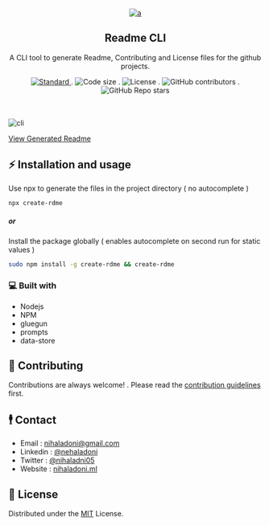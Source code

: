 <!-- PROJECT LOGO -->
<br />
<div align="center">
  <a href="https://github.com/nihaladoni/create-rdme">


![a](https://user-images.githubusercontent.com/61204519/156774734-6ec996b9-7103-4af1-b5fd-19cd1d2bd77b.svg)

  </a>

  <h2 align="center">Readme CLI</h2>

  <p align="center">
    A CLI tool to generate Readme, Contributing and License files for the github projects.
  </p>

<!-- Shields -->
  <div align="center">
    <a href="https://standardjs.com">
      <img src="https://img.shields.io/badge/code%20style-standard-brightgreen.svg?style=flat"
        alt="Standard" />
    </a>
.
    <img src="https://img.shields.io/github/languages/code-size/nihaladoni/create-rdme?style=flat-square" alt="Code size" />
.
    <img src="https://img.shields.io/github/license/nihaladoni/create-rdme?style=flat-square" alt="License" />
.
    <img alt="GitHub contributors" src="https://img.shields.io/github/contributors/nihaladoni/create-rdme?style=flat-square">
.
    <img alt="GitHub Repo stars" src="https://img.shields.io/github/stars/nihaladoni/create-rdme?style=social">

  </div>

  <br />
  <br />
</div>
 
![cli](https://user-images.githubusercontent.com/61204519/156774011-43d10283-5d48-4bee-8584-17e7872132c6.gif)

[View Generated Readme](GenReadme.md)

<!-- GETTING STARTED -->

## ⚡ Installation and usage

Use npx to generate the files in the project directory ( no autocomplete )

```sh
npx create-rdme
```

<h5>or</h5>

Install the package globally ( enables autocomplete on second run for static values )

```sh
sudo npm install -g create-rdme && create-rdme
```

<!-- ABOUT THE PROJECT -->

### 💻 Built with

<ul>
  
  <li>Nodejs</li>
  
  <li>NPM</li>
  
  <li>gluegun</li>
  
  <li>prompts</li>
  
  <li>data-store</li>
  
</ul>

<!-- CONTRIBUTING -->

## 🌟 Contributing

Contributions are always welcome! . Please read the [contribution guidelines](CONTRIBUTING.md) first.

<!-- CONTACT -->

## 🕴️ Contact

- Email : [nihaladoni@gmail.com](mailto:nihaladoni@gmail.com)
- Linkedin : [@nehaladoni](https://linkedin.com/in/nehaladoni)
- Twitter : [@nihaladni05](https://twitter.com/nihaladni05)
- Website : [nihaladoni.ml](https://nihaladoni.ml)

<!-- LICENSE -->

## 🔔 License

Distributed under the [MIT](LICENSE) License.
